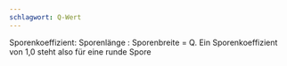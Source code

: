 ```yaml
---
schlagwort: Q-Wert
---
```

Sporenkoeffizient: Sporenlänge : Sporenbreite = Q. Ein Sporenkoeffizient von 1,0 steht also für eine runde Spore

